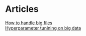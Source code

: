 
# Articles

<a href="https://towardsdatascience.com/the-hitchhikers-guide-to-handle-big-data-using-spark-90b9be0fe89a"> How to handle big files </a> <br>
<a href="https://mlwhiz.com/blog/2020/02/22/hyperspark/?utm_campaign=100x-faster-hyperparameter-search-framework-with-pyspark&utm_medium=social_link&utm_source=missinglettr"> Hyperparameter tunining on big data </a>
